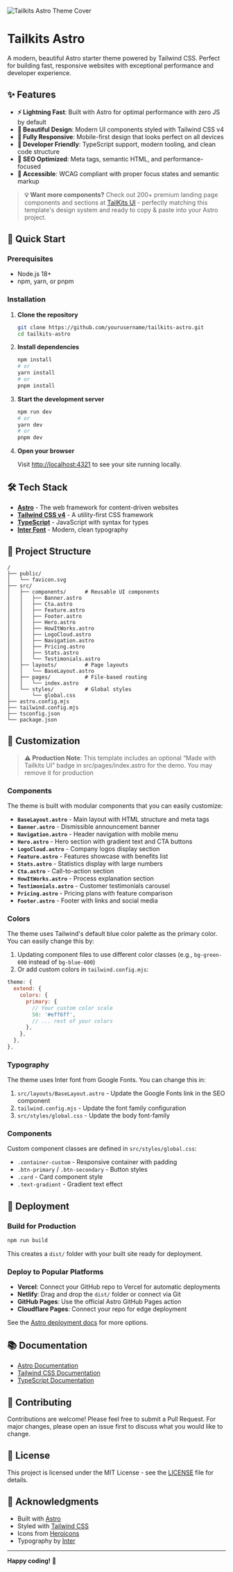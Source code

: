 ![Tailkits Astro Theme Cover](./public/tailkits-astro-cover.png)

# Tailkits Astro

A modern, beautiful Astro starter theme powered by Tailwind CSS. Perfect for building fast, responsive websites with exceptional performance and developer experience.

## ✨ Features

- **⚡ Lightning Fast**: Built with Astro for optimal performance with zero JS by default
- **🎨 Beautiful Design**: Modern UI components styled with Tailwind CSS v4
- **📱 Fully Responsive**: Mobile-first design that looks perfect on all devices
- **🔧 Developer Friendly**: TypeScript support, modern tooling, and clean code structure
- **🚀 SEO Optimized**: Meta tags, semantic HTML, and performance-focused
- **🎯 Accessible**: WCAG compliant with proper focus states and semantic markup


> **💡 Want more components?** Check out 200+ premium landing page components and sections at [TailKits UI](https://tailkits.com/ui/) - perfectly matching this template's design system and ready to copy & paste into your Astro project.

## 🚀 Quick Start

### Prerequisites

- Node.js 18+ 
- npm, yarn, or pnpm

### Installation

1. **Clone the repository**
   ```bash
   git clone https://github.com/yourusername/tailkits-astro.git
   cd tailkits-astro
   ```

2. **Install dependencies**
   ```bash
   npm install
   # or
   yarn install
   # or
   pnpm install
   ```

3. **Start the development server**
   ```bash
   npm run dev
   # or
   yarn dev
   # or
   pnpm dev
   ```

4. **Open your browser**
   
   Visit [http://localhost:4321](http://localhost:4321) to see your site running locally.

## 🛠️ Tech Stack

- **[Astro](https://astro.build)** - The web framework for content-driven websites
- **[Tailwind CSS v4](https://tailwindcss.com)** - A utility-first CSS framework
- **[TypeScript](https://www.typescriptlang.org)** - JavaScript with syntax for types
- **[Inter Font](https://fonts.google.com/specimen/Inter)** - Modern, clean typography

## 📁 Project Structure

```
/
├── public/
│   └── favicon.svg
├── src/
│   ├── components/      # Reusable UI components
│   │   ├── Banner.astro
│   │   ├── Cta.astro
│   │   ├── Feature.astro
│   │   ├── Footer.astro
│   │   ├── Hero.astro
│   │   ├── HowItWorks.astro
│   │   ├── LogoCloud.astro
│   │   ├── Navigation.astro
│   │   ├── Pricing.astro
│   │   ├── Stats.astro
│   │   └── Testimonials.astro
│   ├── layouts/         # Page layouts
│   │   └── BaseLayout.astro
│   ├── pages/           # File-based routing
│   │   └── index.astro
│   └── styles/          # Global styles
│       └── global.css
├── astro.config.mjs
├── tailwind.config.mjs
├── tsconfig.json
└── package.json
```

## 🎨 Customization

> **⚠️ Production Note**: This template includes an optional “Made with Tailkits UI” badge in src/pages/index.astro for the demo. You may remove it for production

### Components

The theme is built with modular components that you can easily customize:

- **`BaseLayout.astro`** - Main layout with HTML structure and meta tags
- **`Banner.astro`** - Dismissible announcement banner
- **`Navigation.astro`** - Header navigation with mobile menu
- **`Hero.astro`** - Hero section with gradient text and CTA buttons
- **`LogoCloud.astro`** - Company logos display section
- **`Feature.astro`** - Features showcase with benefits list
- **`Stats.astro`** - Statistics display with large numbers
- **`Cta.astro`** - Call-to-action section
- **`HowItWorks.astro`** - Process explanation section
- **`Testimonials.astro`** - Customer testimonials carousel
- **`Pricing.astro`** - Pricing plans with feature comparison
- **`Footer.astro`** - Footer with links and social media

### Colors

The theme uses Tailwind's default blue color palette as the primary color. You can easily change this by:

1. Updating component files to use different color classes (e.g., `bg-green-600` instead of `bg-blue-600`)
2. Or add custom colors in `tailwind.config.mjs`:

```js
theme: {
  extend: {
    colors: {
      primary: {
        // Your custom color scale
        50: '#eff6ff',
        // ... rest of your colors
      },
    },
  },
},
```

### Typography

The theme uses Inter font from Google Fonts. You can change this in:

1. `src/layouts/BaseLayout.astro` - Update the Google Fonts link in the SEO component
2. `tailwind.config.mjs` - Update the font family configuration
3. `src/styles/global.css` - Update the body font-family

### Components

Custom component classes are defined in `src/styles/global.css`:

- `.container-custom` - Responsive container with padding
- `.btn-primary` / `.btn-secondary` - Button styles
- `.card` - Card component style
- `.text-gradient` - Gradient text effect

## 🚀 Deployment

### Build for Production

```bash
npm run build
```

This creates a `dist/` folder with your built site ready for deployment.

### Deploy to Popular Platforms

- **Vercel**: Connect your GitHub repo to Vercel for automatic deployments
- **Netlify**: Drag and drop the `dist/` folder or connect via Git
- **GitHub Pages**: Use the official Astro GitHub Pages action
- **Cloudflare Pages**: Connect your repo for edge deployment

See the [Astro deployment docs](https://docs.astro.build/en/guides/deploy/) for more options.

## 📚 Documentation

- [Astro Documentation](https://docs.astro.build)
- [Tailwind CSS Documentation](https://tailwindcss.com/docs)
- [TypeScript Documentation](https://www.typescriptlang.org/docs)

## 🤝 Contributing

Contributions are welcome! Please feel free to submit a Pull Request. For major changes, please open an issue first to discuss what you would like to change.

## 📄 License

This project is licensed under the MIT License - see the [LICENSE](LICENSE) file for details.

## 🙏 Acknowledgments

- Built with [Astro](https://astro.build)
- Styled with [Tailwind CSS](https://tailwindcss.com)
- Icons from [Heroicons](https://heroicons.com)
- Typography by [Inter](https://rsms.me/inter/)

---

**Happy coding!** 🚀
